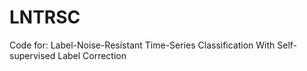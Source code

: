 # LNTRSC
Code for: Label-Noise-Resistant Time-Series Classification With Self-supervised Label Correction
